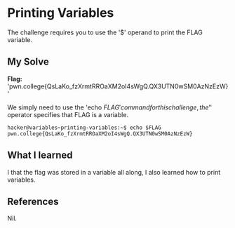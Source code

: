 # Printing Variables
The challenge requires you to use the '$' operand to print the FLAG variable.

## My Solve
**Flag:**  'pwn.college{QsLaKo_fzXrmtRROaXM2oI4sWgQ.QX3UTN0wSM0AzNzEzW}'

We simply need to use the 'echo $FLAG' command for this challenge, the '$' operator specifies that FLAG is a variable.

```
hacker@variables~printing-variables:~$ echo $FLAG
pwn.college{QsLaKo_fzXrmtRROaXM2oI4sWgQ.QX3UTN0wSM0AzNzEzW}
```

## What I learned
I that the flag was stored in a variable all along, I also learned how to print variables.

## References
Nil.
